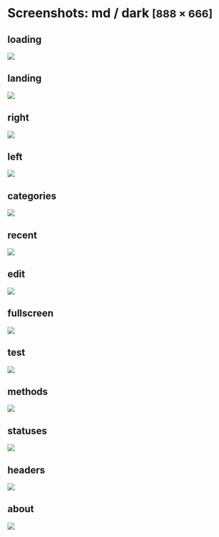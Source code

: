 # Screenshots: md / dark <small>[888 &times; 666]</small>

## loading

[![](./images/dark_md_01_loading.png)](./images/dark_md_01_loading.png)

## landing

[![](./images/dark_md_02_landing.png)](./images/dark_md_02_landing.png)

## right

[![](./images/dark_md_03_right.png)](./images/dark_md_03_right.png)

## left

[![](./images/dark_md_04_left.png)](./images/dark_md_04_left.png)

## categories

[![](./images/dark_md_05_categories.png)](./images/dark_md_05_categories.png)

## recent

[![](./images/dark_md_06_recent.png)](./images/dark_md_06_recent.png)

## edit

[![](./images/dark_md_07_edit.png)](./images/dark_md_07_edit.png)

## fullscreen

[![](./images/dark_md_08_fullscreen.png)](./images/dark_md_08_fullscreen.png)

## test

[![](./images/dark_md_09_test.png)](./images/dark_md_09_test.png)

## methods

[![](./images/dark_md_10_methods.png)](./images/dark_md_10_methods.png)

## statuses

[![](./images/dark_md_11_statuses.png)](./images/dark_md_11_statuses.png)

## headers

[![](./images/dark_md_12_headers.png)](./images/dark_md_12_headers.png)

## about

[![](./images/dark_md_13_about.png)](./images/dark_md_13_about.png)

